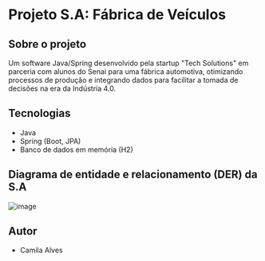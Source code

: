 # Projeto S.A: Fábrica de Veículos

## Sobre o projeto
Um software Java/Spring desenvolvido pela startup "Tech Solutions" em parceria com alunos do Senai para uma fábrica automotiva, otimizando processos de produção e integrando dados para facilitar a tomada de decisões na era da Indústria 4.0.

## Tecnologias
* Java
* Spring (Boot, JPA)
* Banco de dados em memória (H2)

## Diagrama de entidade e relacionamento (DER) da S.A 
![image](https://github.com/alvescamila87/projeto-sa-fabrica-veiculo/assets/116912821/599634ad-61cf-4c8c-a2e3-d38283f4e2c7)

## Autor
* Camila Alves
